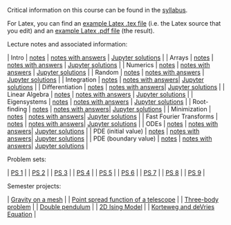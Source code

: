 Critical information on this course can be found in the
[syllabus](pdf/syllabus.pdf). 

For Latex, you can find an [example Latex .tex file](example.tex)
(i.e. the Latex source that you edit) and an
[example Latex .pdf file](pdf/example.pdf) (the result).

Lecture notes and associated information:

| Intro | [notes](pdf/intro.pdf) | [notes with answers](pdf/intro-answers.pdf) | [Jupyter solutions](https://nbviewer.jupyter.org/github/blanton144/computational/blob/master/docs/notebooks/intro.ipynb) | 
| Arrays | [notes](pdf/arrays.pdf) | [notes with answers](pdf/arrays-answers.pdf) | [Jupyter solutions](https://nbviewer.jupyter.org/github/blanton144/computational/blob/master/docs/notebooks/arrays.ipynb) | 
| Numerics | [notes](pdf/numerics.pdf) | [notes with answers](pdf/numerics-answers.pdf) | [Jupyter solutions](https://nbviewer.jupyter.org/github/blanton144/computational/blob/master/docs/notebooks/numerics.ipynb) | 
| Random | [notes](pdf/random.pdf) | [notes with answers](pdf/random-answers.pdf) | [Jupyter solutions](https://nbviewer.jupyter.org/github/blanton144/computational/blob/master/docs/notebooks/random.ipynb) | 
| Integration | [notes](pdf/integration.pdf) | [notes with answers](pdf/integration-answers.pdf)| [Jupyter solutions](https://nbviewer.jupyter.org/github/blanton144/computational/blob/master/docs/notebooks/integration.ipynb) | 
| Differentiation | [notes](pdf/differentiation.pdf) | [notes with answers](psf/differentiation-answers.pdf)| [Jupyter solutions](https://nbviewer.jupyter.org/github/blanton144/computational/blob/master/docs/notebooks/differentiation.ipynb) | 
| Linear Algebra | [notes](pdf/linear-algebra.pdf) | [notes with answers](pdf/linear-algebra-answers.pdf) | [Jupyter solutions](https://nbviewer.jupyter.org/github/blanton144/computational/blob/master/docs/notebooks/linear-algebra.ipynb) | 
| Eigensystems | [notes](pdf/eigensystems.pdf) | [notes with answers](pdf/eigensystems-answers.pdf) | [Jupyter solutions](https://nbviewer.jupyter.org/github/blanton144/computational/blob/master/docs/notebooks/eigensystems.ipynb) | 
| Root-finding | [notes](pdf/roots.pdf) | [notes with answers](pdf/roots-answers.pdf)| [Jupyter solutions](https://nbviewer.jupyter.org/github/blanton144/computational/blob/master/docs/notebooks/roots.ipynb) | 
| Minimization | [notes](pdf/minimization.pdf) | [notes with answers](pdf/minimization-answers.pdf)| [Jupyter solutions](https://nbviewer.jupyter.org/github/blanton144/computational/blob/master/docs/notebooks/roots.ipynb) | 
| Fast Fourier Transforms | [notes](pdf/fft.pdf) | [notes with answers](pdf/fft-answers.pdf)| [Jupyter solutions](https://nbviewer.jupyter.org/github/blanton144/computational/blob/master/docs/notebooks/fft.ipynb) | 
| ODEs | [notes](pdf/ode.pdf) | [notes with answers](pdf/ode-answers.pdf)| [Jupyter solutions](https://nbviewer.jupyter.org/github/blanton144/computational/blob/master/docs/notebooks/ode.ipynb) | 
| PDE (initial value) | [notes](pdf/pde.pdf) | [notes with answers](pdf/pde-answers.pdf)| [Jupyter solutions](https://nbviewer.jupyter.org/github/blanton144/computational/blob/master/docs/notebooks/pde.ipynb) | 
| PDE (boundary value) | [notes](pdf/boundary.pdf) | [notes with answers](pdf/boundary-answers.pdf)| [Jupyter solutions](https://nbviewer.jupyter.org/github/blanton144/computational/blob/master/docs/notebooks/boundary.ipynb) | 

Problem sets: 

| [PS 1](pdf/ps-1.pdf) | 
| [PS 2](pdf/ps-2.pdf) | 
| [PS 3](pdf/ps-3.pdf) | 
| [PS 4](pdf/ps-4.pdf) | 
| [PS 5](pdf/ps-5.pdf) | 
| [PS 6](pdf/ps-6.pdf) | 
| [PS 7](pdf/ps-7.pdf) | 
| [PS 8](pdf/ps-8.pdf) | 
| [PS 9](pdf/ps-9.pdf) | 

Semester projects:

| [Gravity on a mesh](pdf/project-gravity-mesh.pdf) | 
| [Point spread function of a telescope](pdf/project-telescope.pdf) | 
| [Three-body problem](pdf/project-three-body.pdf) | 
| [Double pendulum](pdf/project-double-pendulum.pdf) | 
| [2D Ising Model](pdf/project-ising.pdf) | 
| [Korteweg and deVries Equation](pdf/project-soliton.pdf) | 
